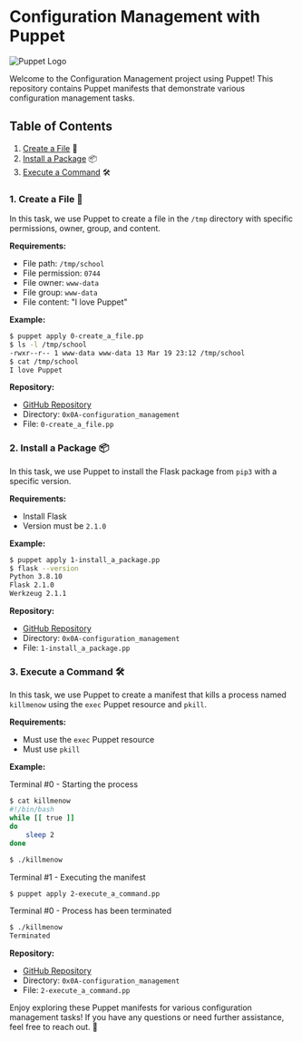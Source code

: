 # Configuration Management with Puppet

![Puppet Logo](https://puppet.com/img/puppet-logo-black.png)

Welcome to the Configuration Management project using Puppet! This repository contains Puppet manifests that demonstrate various configuration management tasks.

## Table of Contents

1. [Create a File](#create-a-file) :page_facing_up:
2. [Install a Package](#install-a-package) :package:
3. [Execute a Command](#execute-a-command) :hammer_and_wrench:

### 1. Create a File :page_facing_up:

In this task, we use Puppet to create a file in the `/tmp` directory with specific permissions, owner, group, and content.

**Requirements:**

- File path: `/tmp/school`
- File permission: `0744`
- File owner: `www-data`
- File group: `www-data`
- File content: "I love Puppet"

**Example:**

```bash
$ puppet apply 0-create_a_file.pp
$ ls -l /tmp/school
-rwxr--r-- 1 www-data www-data 13 Mar 19 23:12 /tmp/school
$ cat /tmp/school
I love Puppet
```

**Repository:**

- [GitHub Repository](https://github.com/alx-system_engineering-devops)
- Directory: `0x0A-configuration_management`
- File: `0-create_a_file.pp`

### 2. Install a Package :package:

In this task, we use Puppet to install the Flask package from `pip3` with a specific version.

**Requirements:**

- Install Flask
- Version must be `2.1.0`

**Example:**

```bash
$ puppet apply 1-install_a_package.pp
$ flask --version
Python 3.8.10
Flask 2.1.0
Werkzeug 2.1.1
```

**Repository:**

- [GitHub Repository](https://github.com/alx-system_engineering-devops)
- Directory: `0x0A-configuration_management`
- File: `1-install_a_package.pp`

### 3. Execute a Command :hammer_and_wrench:

In this task, we use Puppet to create a manifest that kills a process named `killmenow` using the `exec` Puppet resource and `pkill`.

**Requirements:**

- Must use the `exec` Puppet resource
- Must use `pkill`

**Example:**

Terminal #0 - Starting the process

```bash
$ cat killmenow
#!/bin/bash
while [[ true ]]
do
    sleep 2
done

$ ./killmenow
```

Terminal #1 - Executing the manifest

```bash
$ puppet apply 2-execute_a_command.pp
```

Terminal #0 - Process has been terminated

```bash
$ ./killmenow
Terminated
```

**Repository:**

- [GitHub Repository](https://github.com/alx-system_engineering-devops)
- Directory: `0x0A-configuration_management`
- File: `2-execute_a_command.pp`

Enjoy exploring these Puppet manifests for various configuration management tasks! If you have any questions or need further assistance, feel free to reach out. :rocket: